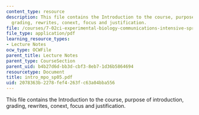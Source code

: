 ```yaml
---
content_type: resource
description: This file contains the Introduction to the course, purpose of introduction,
  grading, rewrites, conext, focus and justification.
file: /courses/7-02ci-experimental-biology-communications-intensive-spring-2005/2078363b2278fef4263fc63a04bba556_intro_mpo_sp05.pdf
file_type: application/pdf
learning_resource_types:
- Lecture Notes
ocw_type: OCWFile
parent_title: Lecture Notes
parent_type: CourseSection
parent_uid: b4b27d6d-bb3d-cbf3-8eb7-1d36b5864694
resourcetype: Document
title: intro_mpo_sp05.pdf
uid: 2078363b-2278-fef4-263f-c63a04bba556
---
```

This file contains the Introduction to the course, purpose of introduction, grading, rewrites, conext, focus and justification.

